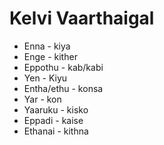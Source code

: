 # Kelvi Vaarthaigal
* Enna - kiya
* Enge - kither
* Eppothu - kab/kabi
* Yen - Kiyu
* Entha/ethu - konsa
* Yar - kon
* Yaaruku - kisko
* Eppadi - kaise
* Ethanai - kithna